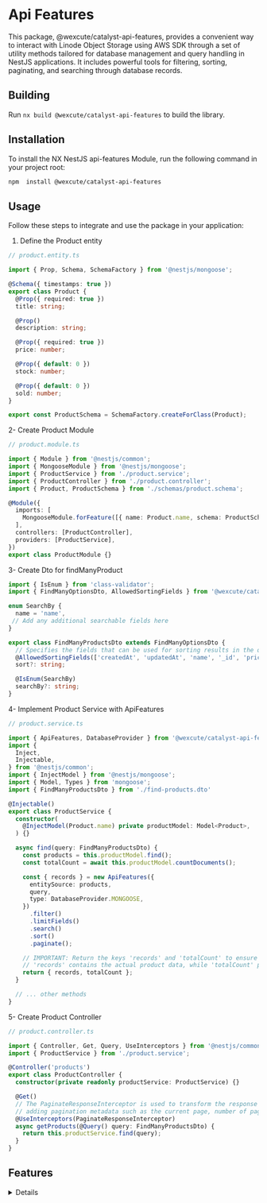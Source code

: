 # Api Features

This package, @wexcute/catalyst-api-features, provides a convenient way to interact with Linode Object Storage using AWS SDK through a set of utility methods tailored for database management and query handling in NestJS applications. It includes powerful tools for filtering, sorting, paginating, and searching through database records.

## Building

Run `nx build @wexcute/catalyst-api-features` to build the library.

## Installation

To install the NX NestJS api-features Module, run the following command in your project root:

```bash
npm  install @wexcute/catalyst-api-features
```


## Usage

Follow these steps to integrate and use the package in your application:

1. Define the Product entity

```typescript
// product.entity.ts

import { Prop, Schema, SchemaFactory } from '@nestjs/mongoose';

@Schema({ timestamps: true })
export class Product {
  @Prop({ required: true })
  title: string;

  @Prop()
  description: string;

  @Prop({ required: true })
  price: number;

  @Prop({ default: 0 })
  stock: number;

  @Prop({ default: 0 })
  sold: number;
}

export const ProductSchema = SchemaFactory.createForClass(Product);
```

2- Create Product Module

```typescript
// product.module.ts

import { Module } from '@nestjs/common';
import { MongooseModule } from '@nestjs/mongoose';
import { ProductService } from './product.service';
import { ProductController } from './product.controller';
import { Product, ProductSchema } from './schemas/product.schema';

@Module({
  imports: [
    MongooseModule.forFeature([{ name: Product.name, schema: ProductSchema }]),
  ],
  controllers: [ProductController],
  providers: [ProductService],
})
export class ProductModule {}

```

3- Create Dto for findManyProduct

```typescript
import { IsEnum } from 'class-validator';
import { FindManyOptionsDto, AllowedSortingFields } from '@wexcute/catalyst-api-features';

enum SearchBy {
  name = 'name',
 // Add any additional searchable fields here
}

export class FindManyProductsDto extends FindManyOptionsDto {
  // Specifies the fields that can be used for sorting results in the query. 
  @AllowedSortingFields(['createdAt', 'updatedAt', 'name', '_id', 'price', 'stock']) 
  sort?: string;

  @IsEnum(SearchBy)
  searchBy?: string;
}

```

4- Implement Product Service with ApiFeatures

```typescript
// product.service.ts

import { ApiFeatures, DatabaseProvider } from '@wexcute/catalyst-api-features';
import {
  Inject,
  Injectable,
} from '@nestjs/common';
import { InjectModel } from '@nestjs/mongoose';
import { Model, Types } from 'mongoose';
import { FindManyProductsDto } from './find-products.dto'

@Injectable()
export class ProductService {
  constructor(
    @InjectModel(Product.name) private productModel: Model<Product>,
  ) {}

  async find(query: FindManyProductsDto) {
    const products = this.productModel.find();
    const totalCount = await this.productModel.countDocuments();

    const { records } = new ApiFeatures({
      entitySource: products,
      query,
      type: DatabaseProvider.MONGOOSE,
    })
      .filter()
      .limitFields()
      .search()
      .sort()
      .paginate();

    // IMPORTANT: Return the keys 'records' and 'totalCount' to ensure consistency in the response structure.
    // 'records' contains the actual product data, while 'totalCount' provides the total number of products for pagination.
    return { records, totalCount };
  }

  // ... other methods
}

```
5- Create Product Controller
```typescript
// product.controller.ts

import { Controller, Get, Query, UseInterceptors } from '@nestjs/common';
import { ProductService } from './product.service';

@Controller('products')
export class ProductController {
  constructor(private readonly productService: ProductService) {}

  @Get()
  // The PaginateResponseInterceptor is used to transform the response of API calls,
  // adding pagination metadata such as the current page, number of pages, total records
  @UseInterceptors(PaginateResponseInterceptor)
  async getProducts(@Query() query: FindManyProductsDto) {
    return this.productService.find(query);
  }
}

```


## Features
<details>
<sammary>
### 1. Filtering
<sammary>

Allows you to filter database records based on specific fields.

**Example:**  
```plaintext
?name=electronics&price=100
```
You can filter with operators such as `gt, gte, lt, lte, eq` to retrieve records based on conditions:

- gt (greater than)
- gte (greater than or equal to)
- lt (less than)
- lte (less than or equal to)
- eq (equal to)
**Examples with Operators:**  
```plaintext
?sold[gte]=10  // Retrieves records where sold is greater than or equal 10

?price[lt]=1000  // Retrieves records where the price is less than 1000
```
<details>

### 2. Sorting
  Enables sorting of records in ascending or descending order by one or more fields.

**Example:**  
  
```plaintext
 ?sort=price,-stock
```
  - `price`: Sorted in ascending order (ASC).

    - Ascending order (ASC): Records are sorted from the lowest to the highest value (e.g., from 1 to 10, or from A to Z).

  - `-stock`: Sorted in descending order (DESC).

    - Descending order (DESC): Records are sorted from the highest to the lowest value (e.g., from 10 to 1, or from Z to A).


### 3. Limit Fields
  Allows you to specify which fields to include in the results, optimizing query performance.

**Example:**  

```plaintext
  ?fields=name,price  //  Retrieves only the `name` and `price` of each record, omitting all other fields.
```
  - name: Includes the name field in the response.
  - price: Includes the price field in the response.
  



### 4. Searching
  Provides a simple way to perform text-based searches on specified fields.
  
**Example:**  
```plaintext
 ?searchBy=name&keyword=laptop 
```

  - name: Specifies the field to search within (e.g., the product name).
  - keyword=`laptop`: The search term, which in this case is "laptop".


### 5. Pagination

  Enables paginated responses for large datasets.

**Example:**  
```plaintext
  ?page=1&limit=10
```

  
